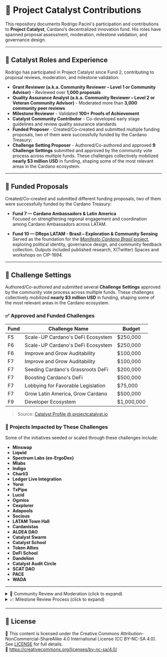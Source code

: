# 🧩 Project Catalyst Contributions

This repository documents Rodrigo Pacini's participation and contributions to **Project Catalyst**, Cardano’s decentralized innovation fund. His roles have spanned proposal assessment, moderation, milestone validation, and governance design.

---

## 🧭  Catalyst Roles and Experience

Rodrigo has participated in Project Catalyst since Fund 2, contributing to proposal reviews, moderation, and milestone validation.

- **Grant Reviewer (a.k.a. Community Reviewer – Level 1 or Community Advisor)** - Reviewed over **1,000 proposals**
- **Quality Assurance Analyst (a.k.a. Community Reviewer – Level 2 or Veteran Community Advisor)** - Moderated more than **3,000 community peer reviews**
- **Milestone Reviewer** - Validated **100+ Proofs of Achievement**
- **Catalyst Community Contributor** - Co-developed early stage guidelines and review quality assurance standards
- **Funded Proposer** - Created/Co-created and submitted multiple funding proposals, two of them were successfully funded by the Cardano Treasury: 
- **Challenge Setting Proposer** - Authored/Co-authored and approved **9 Challenge Settings** submitted and approved by the community vote process across multiple funds. These challenges collectively mobilized **nearly $3 million USD** in funding, shaping some of the most relevant areas in the Cardano ecosystem.

---

## 📑 Funded Proposals

Created/Co-created and submitted different funding proposals, two of them were successfully funded by the Cardano Treasury:

- **Fund 7 — Cardano Ambassadors & Latin America**  
  Focused on strengthening regional engagement and coordination among Cardano Ambassadors across LATAM.

- **Fund 10 — DReps LATAM - Brasil – Exploration & Community Sensing**  
  Served as the foundation for the [*Manifesto Cardano Brasil* project](https://github.com/Rodrigopacini/manifesto-cardano-brasil), exploring political identity, governance design, and community feedback collection. Outputs included published research, X(Twitter) Spaces and workshops on CIP-1694.

---

## 🌱 Challenge Settings

Authored/Co-authored and submitted several **Challenge Settings** approved by the community vote process across multiple funds. These challenges collectively mobilized **nearly $3 million USD** in funding, shaping some of the most relevant areas in the Cardano ecosystem.

### ✅ Approved  and Funded Challenges

| Fund | Challenge Name | Budget |
|------|----------------|--------|
| F5   | Scale-UP Cardano's DeFi Ecosystem | $250,000 |
| F6   | Scale-UP Cardano's DeFi Ecosystem | $250,000 |
| F6   | Improve and Grow Auditability     | $100,000 |
| F7   | Improve and Grow Auditability     | $100,000 |
| F7   | Seeding Cardano's Grassroots DeFi | $200,000 |
| F7   | Boosting Cardano's DeFi           | $500,000 |
| F7   | Lobbying for Favorable Legislation| $75,000  |
| F7   | Grow Latin America, Grow Cardano  | $500,000 |
| F9   | Developer Ecosystem               | $1,000,000 |

> Source: [Catalyst Profile @ projectcatalyst.io](https://projectcatalyst.io/proposers/rodrigopacini)

### 🧬 Projects Impacted by These Challenges

Some of the initiatives seeded or scaled through these challenges include:

- **Minswap**
- **Liqwid**
- **Spectrum Labs (ex-ErgoDex)**
- **Mlabs**
- **Indigo**
- **Charli3**
- **Ledger Live Integration**
- **Yoroi**
- **TxPipe**
- **Lucid**
- **Ogmios**
- **Cexplorer**
- **Adapools**
- **Socious**
- **LATAM Town Hall**
- **Cardanistas**
- **ALDEA DAO**
- **Catalyst Swarm**
- **Catalyst School**
- **Token Allies**
- **DeFi School**
- **Dandelion**
- **Catalyst Audit Circle**
- **SCAT DAO**
- **PACE**
- **WADA**

---

<details>
<summary>🧾 Community Review and Moderation (click to expand)</summary>

Rodrigo participated in three core roles:

### 📋 Grant Reviewer a.k.a. Community Reviewer (Level 0 / Level 1)
- Scored proposals across **impact**, **feasibility**, and **value for money**
- Submitted qualitative rationales to support each score
- Helped voters evaluate the strengths and weaknesses of proposals

### 🧠 Quality Assurance Analyst a.k.a. Community Reviewer (Level 2)
- Performed second-layer quality control over peer reviews
- Verified consistency, clarity, and fairness of reviewer assessments
- Helped surface high-quality reviews and flagged biased or unconstructive ones
- Public moderation records are available below as evidence of this role:
<details>
<summary>🧾 Quality Assurance logs for Community Assessment stages (click to expand)</summary>

[Fund 3](https://docs.google.com/spreadsheets/d/1uIMbqVFVLogIoQX7jIfaw2q8VgDXUwdlbqI25X56FPc/edit?usp=sharing)
[Fund 4](https://docs.google.com/spreadsheets/d/1nIxdcf05SHAalaplIGS5ftfAMli6a2asSy_695Fm-Vs/edit?usp=sharing)
[Fund 5](https://docs.google.com/spreadsheets/d/1zWdJtvymBgFtnjeaLbOeLuM9YPb9vuQKcynVhAFarA0/edit?usp=sharing)
[Fund 6](https://docs.google.com/spreadsheets/d/1hEUq2mCEYUk-oWaU-dFESu0lyo5zRR2HL7M7O8aURes/edit?usp=sharing)
[Fund 7](https://docs.google.com/spreadsheets/d/1ZM3ytXkMB34iSo2LamNxpver-rs9fShnpeNEia-VdBo/edit?usp=sharing)
[Fund 8](https://docs.google.com/spreadsheets/d/1hHp4YTEvEuOtXHZzlGESBx-UtOtd9pxjbXWXzDpyY6I/edit?usp=sharing)
[Fund 9](https://docs.google.com/spreadsheets/d/1ib-OuG8MhI1l6br7ybBwh4g7VCMTdHtQE6Gl4qlC_xE/edit?usp=sharing)
[Fund 10](https://docs.google.com/spreadsheets/d/1rvgSfwFiQLZkQq2LhyXmGkSM-MeUlumG6Svce0GIbmU/edit?usp=sharing)
[Fund 11](https://docs.google.com/spreadsheets/d/1D7n0-Z9GBZ00eTRPsOO3UmH0_1Bv2ILVV7vZ4V_osYw/edit?usp=sharing)
[Fund 12](https://docs.google.com/spreadsheets/d/1uIRx9C7k9_bUs3sVbcj0a03GkhPQPtgkEB5_ryx_VQc/edit?usp=sharing)
[Fund 13](https://docs.google.com/spreadsheets/d/17oDIgQzic2Ow3h_F25FYuqMYtaB8QmTtrzBEIBWDSLU/edit?usp=sharing)

</details>

### 🛡️ Moderator
- Participated in early-stage moderation guidelines
- Co-developed the **“Red and Yellow Card Thing”** — a community standard for flagging low-effort or abusive reviews
- Supported review integrity and reviewer accountability

</details>

<details>
<summary>📈 Milestone Review Process (click to expand)</summary>

  **Milestone Reviewer** since Fund 11:

- Reviewed **30+ funded projects**
- Validated **100+ Statements of Milestones (SoMs)** and **Proofs of Achievement (PoAs)**

### Statement of Milestones (SoM)
Each funded project is required to submit a SoM outlining key deliverables, acceptance criteria, and timelines. These serve as contractual checkpoints for funding disbursement.

### Proof of Achievement (PoA)
Funded projects must submit PoAs for each milestone, containing tangible evidence of completion:
- Documentation, deliverables, KPIs, or video walkthroughs
- Reviewed by two independent Milestone Reviewers
- Funding is released only if PoA meets the expectations set in the SoM

Rodrigo’s reviews play a direct role in enabling or blocking second/third-stage disbursements, supporting Cardano’s principle of **accountable treasury spending**.

</details>

---



## 📜 License

📄 This content is licensed under the Creative Commons Attribution-NonCommercial-ShareAlike 4.0 International License (CC BY-NC-SA 4.0).  
See [LICENSE](./LICENSE) for full details.  
🔗 https://creativecommons.org/licenses/by-nc-sa/4.0/
